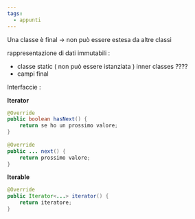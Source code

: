 ```yaml
---
tags:
  - appunti
---
```


Una classe è final -> non può essere estesa da altre classi 

rappresentazione di dati immutabili : 
+ classe static ( non può essere istanziata ) inner classes ????
+ campi final

Interfaccie : 

**Iterator**

```java
@Override  
public boolean hasNext() {  
    return se ho un prossimo valore;  
}  
  
@Override  
public ... next() {  
    return prossimo valore;  
}
```


**Iterable** 

```java
@Override  
public Iterator<...> iterator() {  
    return iteratore;  
}
```
